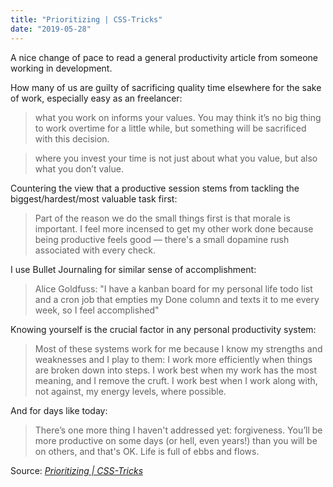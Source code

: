 ```yaml
---
title: "Prioritizing | CSS-Tricks"
date: "2019-05-28"
---
```


A nice change of pace to read a general productivity article from someone working in development.

How many of us are guilty of sacrificing quality time elsewhere for the sake of work, especially easy as an freelancer:

> what you work on informs your values. You may think it’s no big thing to work overtime for a little while, but something will be sacrificed with this decision.

> where you invest your time is not just about what you value, but also what you don’t value.

Countering the view that a productive session stems from tackling the biggest/hardest/most valuable task first:

> Part of the reason we do the small things first is that morale is important. I feel more incensed to get my other work done because being productive feels good — there's a small dopamine rush associated with every check.

I use Bullet Journaling for similar sense of accomplishment:

> Alice Goldfuss: "I have a kanban board for my personal life todo list and a cron job that empties my Done column and texts it to me every week, so I feel accomplished"

Knowing yourself is the crucial factor in any personal productivity system:

> Most of these systems work for me because I know my strengths and weaknesses and I play to them: I work more efficiently when things are broken down into steps. I work best when my work has the most meaning, and I remove the cruft. I work best when I work along with, not against, my energy levels, where possible.

And for days like today:

> There’s one more thing I haven't addressed yet: forgiveness. You’ll be more productive on some days (or hell, even years!) than you will be on others, and that's OK. Life is full of ebbs and flows.

Source: _[Prioritizing | CSS-Tricks](https://css-tricks.com/prioritizing/)_
